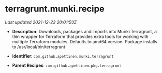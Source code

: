 # terragrunt.munki.recipe

_Last updated 2021-12-23 20:01:50Z_

- **Description**: Downloads, packages and imports into Munki Terragrunt, a thin wrapper for Terraform that provides extra tools for working with multiple Terraform modules. Defaults to amd64 version. Package installs to /usr/local/bin/terragrunt

- **Identifier**: `com.github.apettinen.munki.terragrunt`

- **Parent Recipes**: `com.github.apettinen.pkg.terragrunt`
